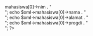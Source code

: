 <?php
$xml=simplexml_load_file("mahasiswa.xml") or die("Error: Cannot create object");
echo $xml->mahasiswa[0]->nim . "<br>";
echo $xml->mahasiswa[0]->nama . "<br>";
echo $xml->mahasiswa[0]->alamat . "<br>";
echo $xml->mahasiswa[0]->progdi . "<br>";
?>
